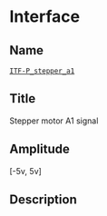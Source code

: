 # Interface

## Name
[`ITF-P_stepper_a1`]()

## Title
Stepper motor A1 signal

## Amplitude
[-5v, 5v]

## Description
